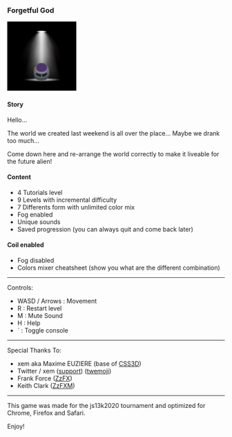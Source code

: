 ### Forgetful God

![screenshot](/screenshots/160x160.png?raw=true)

#### Story

Hello...

The world we created last weekend is all over the place...
Maybe we drank too much...

Come down here and re-arrange the world correctly to make it liveable for the future alien!

#### Content

- 4 Tutorials level
- 9 Levels with incremental difficulty
- 7 Differents form with unlimited color mix
- Fog enabled
- Unique sounds
- Saved progression (you can always quit and come back later)

#### Coil enabled

- Fog disabled
- Colors mixer cheatsheet (show you what are the different combination)

---

Controls:

- WASD / Arrows : Movement
- R : Restart level
- M : Mute Sound
- H : Help
- ` : Toggle console

---

Special Thanks To:

- xem aka Maxime EUZIERE (base of [CSS3D](https://github.com/xem/CSS3Dframework))
- Twitter / xem ([support](https://github.com/xem/emoji)) ([twemoji](https://github.com/twitter/twemoji))
- Frank Force ([ZzFX](https://github.com/KilledByAPixel/ZzFX))
- Keith Clark ([ZzFXM](https://github.com/keithclark/ZzFXM))

---

This game was made for the js13k2020 tournament and optimized for Chrome,
Firefox and Safari.

Enjoy!
